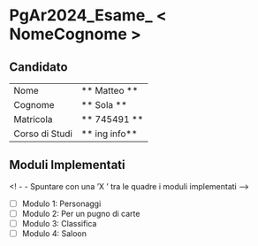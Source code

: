 # PgAr2024_Esame_ < NomeCognome >

 ## Candidato

 |                |                    |
 | -------------- | ------------------ |
 | Nome           | ** Matteo **       |
 | Cognome        | ** Sola **         |
 | Matricola      | ** 745491 **       |
 | Corso di Studi | ** ing info**      |

 ## Moduli Implementati

 <! - - Spuntare con una ’X ’ tra le quadre i moduli implementati -->

 - [ ] Modulo 1: Personaggi
 - [ ] Modulo 2: Per un pugno di carte
 - [ ] Modulo 3: Classifica
 - [ ] Modulo 4: Saloon
